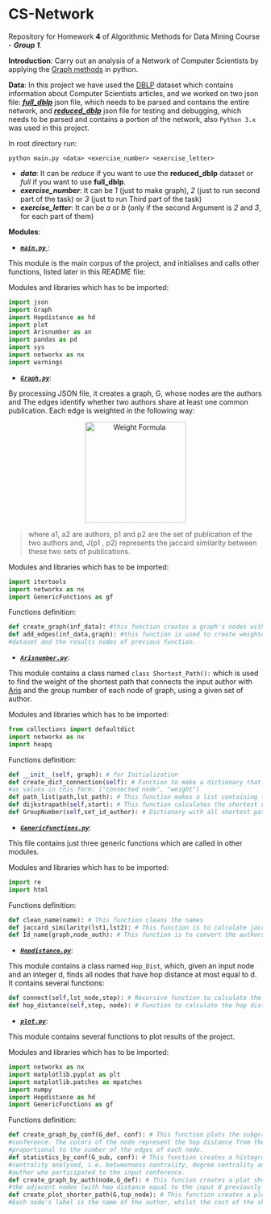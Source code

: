 # CS-Network
Repository for Homework __4__ of Algorithmic Methods for Data Mining Course - *__Group 1__*.

__Introduction__: Carry out an analysis of a Network of Computer Scientists by applying the [Graph methods](https://networkx.github.io/) in python.

__Data__: In this project we have used the [DBLP](http://dblp.uni-trier.de/) dataset which contains information about Computer Scientists articles, and we worked on two json file: [*__full_dblp__*](http://www.diag.uniroma1.it/~fazzone/Teaching/AMD_2017/full_dblp.json.zip ) json file, which needs to be parsed and contains the entire network, and  [*__reduced_dblp__*](http://www.diag.uniroma1.it/~fazzone/Teaching/AMD_2017/reduced_dblp.json.zip) json file for testing and debugging, which needs to be parsed and contains a portion of the network, also `Python 3.x` was used in this project.

In root directory run:

`python main.py <data> <exercise_number> <exercise_letter>`

* *__data__*: It can be *reduce* if you want to use the __reduced_dblp__ dataset or *full* if you want to use __full_dblp__.
* *__exercise_number__*: It can be *1* (just to make graph), *2* (just to run second part of the task) or *3* (just to run Third part of the task)
* *__exercise_letter__*: It can be *a* or *b* (only if the second Argument is *2* and *3*, for each part of them)

__Modules__:

* [*__`main.py`__* ](https://github.com/AAbasinejad/CS-Network/blob/master/main.py): 

This module is the main corpus of the project, and initialises and calls other functions, listed later in this README file:

Modules and libraries which has to be imported:
```python
import json
import Graph 
import Hopdistance as hd
import plot
import Arisnumber as an
import pandas as pd
import sys
import networkx as nx
import warnings
```

* [*__`Graph.py`__*](https://github.com/AAbasinejad/CS-Network/blob/master/Graph.py):

By processing JSON file, it creates a graph, G, whose nodes are the authors and The edges identify whether two authors share at least one common publication. Each edge is weighted in the following way:
<d1>
<p align="center">
  <img src="https://latex.codecogs.com/gif.latex?w(a_1,a_2)&space;=&space;1&space;-&space;J(p_1,&space;p_2)" title="Weight Formula" width="200"/>
</p>
</d1>

> where a1, a2 are authors, p1 and p2 are the set of publication of the two authors and, J(p1 , p2) represents the jaccard similarity between these two sets of publications.


Modules and libraries which has to be imported:
```python
import itertools
import networkx as nx
import GenericFunctions as gf
```
Functions definition:
```python
def create_graph(inf_data): #this function creates a graph's nodes without edges, (this function must be called with a #loaded json dataset file as a argument)
def add_edges(inf_data,graph): #this function is used to create weighted graph's edges, (this must be called with a loaded json 
#dataset and the results nodes of previous function.
```

* [*__`Arisnumber.py`__*](https://github.com/AAbasinejad/CS-Network/blob/master/Arisnumber.py): 

This module contains a class named `class Shortest_Path():` which is used to find the weight of the shortest path that connects the input author with [Aris](http://aris.me/) and the group number of each node of graph, using a given set of author.

Modules and libraries which has to be imported:
```python
from collections import defaultdict
import networkx as nx
import heapq
```
Functions definition:
```python
def __init__(self, graph): # for Initialization
def create_dict_connection(self): # Function to make a dictionary that nodes appears as keys and tuples of connected nodes 
#as values in this form: ("connected node", "weight")
def path_list(path,lst_path): # This function makes a list containing the path between pair of connected nodes.
def dijkstrapath(self,start): # This function calculates the shortest distance between an author and the other nodes, by using Dijkstra.
def GroupNumber(self,set_id_author): # Dictionary with all shortest paths for the nodes of the input set.
```

* [*__`GenericFunctions.py`__*](https://github.com/AAbasinejad/CS-Network/blob/master/GenericFunctions.py):

This file contains just three generic functions which are called in other modules.

Modules and libraries which has to be imported:
```python
import re
import html
```
Functions definition:
```python
def clean_name(name): # This function cleans the names 
def jaccard_similarity(lst1,lst2): # This function is to calculate jaccard_similarity between two lists
def Id_name(graph,node_auth): # This function is to convert the authors' ids into their corresponding names
```
* [*__`Hopdistance.py`__*](https://github.com/AAbasinejad/CS-Network/blob/master/Hopdistance.py): 

This module contains a class named `Hop_Dist`, which, given an input node and an integer d, finds all nodes that have hop distance at most equal to d. It contains several functions:
```python
def connect(self,lst_node,step): # Recursive function to calculate the hop distance, when the number of step is more than 1
def hop_distance(self,step, node): # Function to calculate the hop distance of a specific input author for the 3 main situations
```

* [*__`plot.py`__*](https://github.com/AAbasinejad/CS-Network/blob/master/plot.py): 

This module contains several functions to plot results of the project.

Modules and libraries which has to be imported:

```python
import networkx as nx
import matplotlib.pyplot as plt
import matplotlib.patches as mpatches
import numpy
import Hopdistance as hd
import GenericFunctions as gf
```
Functions definition:

```python
def create_graph_by_conf(G_def, conf): # This function plots the subgraph of the nodes (authors) participating in the same
#conference. The colors of the node represent the hop distance from the main node, the size of the node is directly 
#proportional to the number of the edges of each node.
def statistics_by_conf(G_sub, conf): # This function creates a histogram that rapresnt illustrating the three types of 
#centrality analysed, i.e. betweenness centrality, degree centrality and closeness centality. The subgraph shows every 
#author who participated to the input conference.
def create_graph_by_auth(node,G_def): # This funcion creates a plot showing the main node (i.e. the input author), and 
#the adjacent nodes (with hop distance equal to the input d previously mentioned). the colours of the nodes illustrate the different level of distance from the main one, whilst their size rapresents the number of edges.
def create_plot_shorter_path(G,tup_node): # This function creates a plot of the shortest path between any two nodes. 
#Each node's label is the name of the author, whilst the cost of the shortest path is shown in the title.
```




